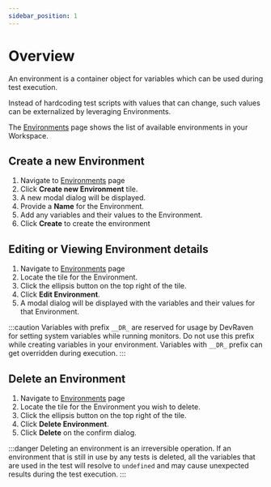 ```yaml
---
sidebar_position: 1
---
```


# Overview

An environment is a container object for variables which can be used during test execution.

Instead of hardcoding test scripts with values that can change, such values can be externalized by leveraging Environments.

The [Environments](https://app.devraven.io/app/environments) page shows the list of available environments in your Workspace.

## Create a new Environment

1. Navigate to [Environments](https://app.devraven.io/app/environments) page
2. Click **Create new Environment** tile.
3. A new modal dialog will be displayed.
4. Provide a **Name** for the Environment.
5. Add any variables and their values to the Environment.
6. Click **Create** to create the environment

## Editing or Viewing Environment details

1. Navigate to [Environments](https://app.devraven.io/app/environments) page
2. Locate the tile for the Environment.
3. Click the ellipsis button on the top right of the tile.
4. Click **Edit Environment**.
5. A modal dialog will be displayed with the variables and their values for that Environment.

:::caution
Variables with prefix `__DR_` are reserved for usage by DevRaven for setting system variables while running monitors. Do not use this prefix while creating variables in your environment. Variables with `__DR_` prefix can get overridden during execution.
:::

## Delete an Environment

1. Navigate to [Environments](https://app.devraven.io/app/environments) page
2. Locate the tile for the Environment you wish to delete.
3. Click the ellipsis button on the top right of the tile.
4. Click **Delete Environment**.
5. Click **Delete** on the confirm dialog.

:::danger
Deleting an environment is an irreversible operation. If an environment that is still in use by any tests is deleted, all the variables that are used in the test will resolve to `undefined` and may cause unexpected results during the test execution.
:::

